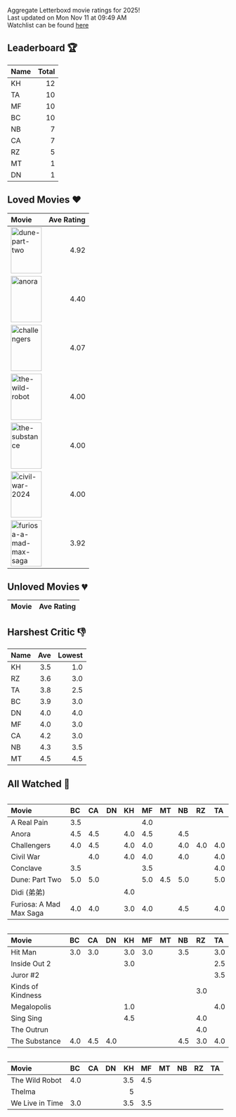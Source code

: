 Aggregate Letterboxd movie ratings for 2025! <br />
Last updated on Mon Nov 11 at 09:49 AM <br />
Watchlist can be found [here](https://letterboxd.com/_branzino/list/movie-szn-2025/)

## Leaderboard :trophy:
| Name   |   Total |
|:-------|--------:|
| KH     |      12 |
| TA     |      10 |
| MF     |      10 |
| BC     |      10 |
| NB     |       7 |
| CA     |       7 |
| RZ     |       5 |
| MT     |       1 |
| DN     |       1 |

## Loved Movies :heart:
| Movie                                                                                                                                                                                  |   Ave Rating |
|:---------------------------------------------------------------------------------------------------------------------------------------------------------------------------------------|-------------:|
| <img src="https://a.ltrbxd.com/resized/film-poster/6/1/7/4/4/3/617443-dune-part-two-0-1000-0-1500-crop.jpg" alt="dune-part-two" style="height: 105px; width:70px;"/>                   |         4.92 |
| <img src="https://a.ltrbxd.com/resized/film-poster/9/5/9/5/4/0/959540-anora-0-1000-0-1500-crop.jpg" alt="anora" style="height: 105px; width:70px;"/>                                   |         4.40 |
| <img src="https://a.ltrbxd.com/resized/film-poster/8/4/2/3/0/1/842301-challengers-0-1000-0-1500-crop.jpg" alt="challengers" style="height: 105px; width:70px;"/>                       |         4.07 |
| <img src="https://a.ltrbxd.com/resized/film-poster/1/0/7/1/1/9/6/1071196-the-wild-robot-0-1000-0-1500-crop.jpg" alt="the-wild-robot" style="height: 105px; width:70px;"/>              |         4.00 |
| <img src="https://a.ltrbxd.com/resized/film-poster/8/3/8/1/4/0/838140-the-substance-0-1000-0-1500-crop.jpg" alt="the-substance" style="height: 105px; width:70px;"/>                   |         4.00 |
| <img src="https://a.ltrbxd.com/resized/film-poster/8/3/4/6/5/6/834656-civil-war-0-1000-0-1500-crop.jpg" alt="civil-war-2024" style="height: 105px; width:70px;"/>                      |         4.00 |
| <img src="https://a.ltrbxd.com/resized/film-poster/7/0/5/2/2/1/705221-furiosa-a-mad-max-saga-0-1000-0-1500-crop.jpg" alt="furiosa-a-mad-max-saga" style="height: 105px; width:70px;"/> |         3.92 |

## Unloved Movies :broken_heart:
| Movie   | Ave Rating   |
|---------|--------------|

## Harshest Critic :thumbsdown:
| Name   |   Ave |   Lowest |
|:-------|------:|---------:|
| KH     |   3.5 |      1.0 |
| RZ     |   3.6 |      3.0 |
| TA     |   3.8 |      2.5 |
| BC     |   3.9 |      3.0 |
| DN     |   4.0 |      4.0 |
| MF     |   4.0 |      3.0 |
| CA     |   4.2 |      3.0 |
| NB     |   4.3 |      3.5 |
| MT     |   4.5 |      4.5 |

## All Watched :movie_camera:
<div  style="overflow-x: scroll;">

| Movie                   | BC   | CA   | DN   | KH   | MF   | MT   | NB   | RZ   | TA   |
|:------------------------|:-----|:-----|:-----|:-----|:-----|:-----|:-----|:-----|:-----|
| A Real Pain             | 3.5  |      |      |      | 4.0  |      |      |      |      |
| Anora                   | 4.5  | 4.5  |      | 4.0  | 4.5  |      | 4.5  |      |      |
| Challengers             | 4.0  | 4.5  |      | 4.0  | 4.0  |      | 4.0  | 4.0  | 4.0  |
| Civil War               |      | 4.0  |      | 4.0  | 4.0  |      | 4.0  |      | 4.0  |
| Conclave                | 3.5  |      |      |      | 3.5  |      |      |      | 4.0  |
| Dune: Part Two          | 5.0  | 5.0  |      |      | 5.0  | 4.5  | 5.0  |      | 5.0  |
| Dìdi (弟弟)               |      |      |      | 4.0  |      |      |      |      |      |
| Furiosa: A Mad Max Saga | 4.0  | 4.0  |      | 3.0  | 4.0  |      | 4.5  |      | 4.0  |

</div>

<div  style="overflow-x: scroll;">

| Movie             | BC   | CA   | DN   | KH   | MF   | MT   | NB   | RZ   | TA   |
|:------------------|:-----|:-----|:-----|:-----|:-----|:-----|:-----|:-----|:-----|
| Hit Man           | 3.0  | 3.0  |      | 3.0  | 3.0  |      | 3.5  |      | 3.0  |
| Inside Out 2      |      |      |      | 3.0  |      |      |      |      | 2.5  |
| Juror #2          |      |      |      |      |      |      |      |      | 3.5  |
| Kinds of Kindness |      |      |      |      |      |      |      | 3.0  |      |
| Megalopolis       |      |      |      | 1.0  |      |      |      |      | 4.0  |
| Sing Sing         |      |      |      | 4.5  |      |      |      | 4.0  |      |
| The Outrun        |      |      |      |      |      |      |      | 4.0  |      |
| The Substance     | 4.0  | 4.5  | 4.0  |      |      |      | 4.5  | 3.0  | 4.0  |

</div>

<div  style="overflow-x: scroll;">

| Movie           | BC   | CA   | DN   |   KH | MF   | MT   | NB   | RZ   | TA   |
|:----------------|:-----|:-----|:-----|-----:|:-----|:-----|:-----|:-----|:-----|
| The Wild Robot  | 4.0  |      |      |  3.5 | 4.5  |      |      |      |      |
| Thelma          |      |      |      |  5   |      |      |      |      |      |
| We Live in Time | 3.0  |      |      |  3.5 | 3.5  |      |      |      |      |

</div>